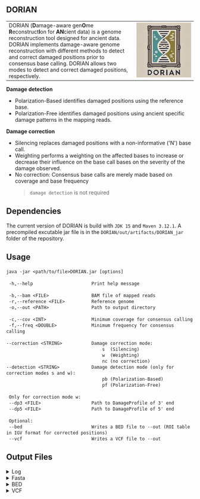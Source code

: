 ## DORIAN
<table>
    <tr>
        <td>
DORIAN (<b>D</b>amage-aware gen<b>O</b>me <b>R</b>econstruct<b>I</b>on for <b>AN</b>cient data) is a genome reconstruction tool designed for ancient data. DORIAN implements damage-aware genome reconstruction with different methods to detect and correct damaged positions prior to consensus base calling.  
DORIAN allows two modes to detect and correct damaged positions, respectively.  
        </td>
        <td>
            <img src="media/DORIAN.jpg" alt="DORIAN Logo" width="1500"/>
        </td>
    </tr>
</table>

**Damage detection**
* Polarization-Based identifies damaged positions using the reference base.
* Polarization-Free identifies damaged positions using ancient specific damage patterns in the mapping reads.

**Damage correction**
* Silencing replaces damaged positions with a non-informative ('N') base call.
* Weighting performs a weighting on the affected bases to increase or decrease their influence on the base call bases on the severity of the damage observed.
* No correction: Consensus base calls are merely made based on coverage and base frequency
    > ```damage detection``` is not required


## Dependencies
The current version of DORIAN is build with ```JDK 15``` and ```Maven 3.12.1```. A precompiled excutable jar file is in the ```DORIAN/out/artifacts/DORIAN_jar``` folder of the repository.

## Usage
`````
java -jar <path/to/file>DORIAN.jar [options]

 -h,--help                      Print help message

 -b,--bam <FILE>                BAM file of mapped reads
 -r,--reference <FILE>          Reference genome
 -o,--out <PATH>                Path to output directory

 -c,--cov <INT>                 Minimum coverage for consensus calling
 -f,--freq <DOUBLE>             Minimum frequency for consensus calling

--correction <STRING>           Damage correction mode: 
                                    s  (Silencing)
                                    w  (Weighting)
                                    nc (no correction)
--detection <STRING>            Damage detection mode (only for correction modes s and w):
                                    pb (Polarization-Based)
                                    pf (Polarization-Free)  

 Only for correction mode w:                               
 --dp3 <FILE>                   Path to DamageProfile of 3' end
 --dp5 <FILE>                   Path to DamageProfile of 5' end
 
 Optional:
 --bed                          Writes a BED file to --out (ROI table in IGV format for corrected positions)
 --vcf                          Writes a VCF file to --out
`````

## Output Files
<details>
<summary>Log</summary>
The log file contains a listing of the specified cli parameters for the given run. In addition, it lists all positions that were considered for correction (in <code>no correction</code> mode, all positions are listed) and some general information on the position.

* <code>CHROM</code>: The name of the reference sequence
* <code>POS</code>: The position in the reference sequence
* <code>REF</code>: The reference base at <code>POS</code>
* <code>COV</code>: The read coverage observed at <code>POS</code> prior correction
* <code>ALLELE_COUNTS_PRIOR</code>: Counts of observed bases prior correction
* <code>ALLELE_COUNTS_CORRECTED</code>: Counts of corrected bases (excluding N's)
* <code>BASE_CALL</code>: Final base call for the position as included in the Fasta
* <code>BASE_FREQ</code>: Frequency with which the <code>BASE_CALL</code> was made (always <code>-1.0</code> for N's, as a N is only called if the coverage or frequency for another base call is too low)
</details>


<details>
<summary>Fasta</summary>
Reconstructed sequence of the input sample. As header, the sample name as specified in the BAM file name and the chosen correction mode are used
</details>


<details>
<summary>BED</summary>

> Only for runs where ```--correction```is either ```w```  or ```s```.

File that can be loaded to IGV ([Interactive Genome Viewer](https://igv.org)) together with the BAM and reference file to closer inspect the corrected positions. This highlights the positions on which a correction was performed as well as the two previous and following positions.

</details>


<details>
<summary>VCF</summary>
File similar to VCF files generated in GATK's UnifiedGenotyper or HalotypeCaller. 

If ```--correction``` is ```w```, weights which are not a whole number are rounded to the next integer in the AD tag of the VCF file.
</details>